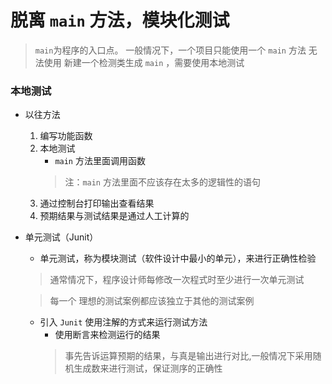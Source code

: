 # 脱离 `main` 方法，模块化测试

>  `main`为程序的入口点。 一般情况下，一个项目只能使用一个 `main` 方法
>  无法使用 新建一个检测类生成 `main` ，需要使用本地测试

### 本地测试
*  以往方法
    1. 编写功能函数
    2. 本地测试
        * `main` 方法里面调用函数
        > 注：`main` 方法里面不应该存在太多的逻辑性的语句
     3. 通过控制台打印输出查看结果
     4. 预期结果与测试结果是通过人工计算的   
  * 单元测试（Junit）
    * 单元测试，称为模块测试（软件设计中最小的单元），来进行正确性检验
    > 通常情况下，程序设计师每修改一次程式时至少进行一次单元测试
                                                           
    > 每一个 理想的测试案例都应该独立于其他的测试案例
    * 引入 `Junit` 使用注解的方式来运行测试方法
        * 使用断言来检测运行的结果
        > 事先告诉运算预期的结果，与真是输出进行对比,一般情况下采用随机生成数来进行测试，保证测序的正确性
    
                                                                                                                                                          
    
                                                           